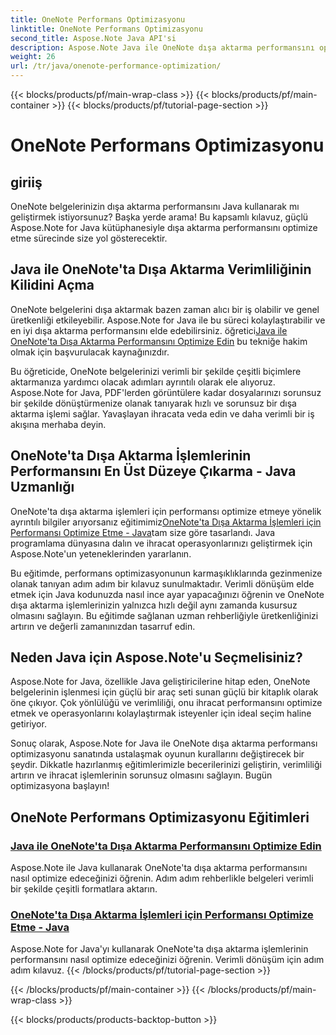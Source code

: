 ```yaml
---
title: OneNote Performans Optimizasyonu
linktitle: OneNote Performans Optimizasyonu
second_title: Aspose.Note Java API'si
description: Aspose.Note Java ile OneNote dışa aktarma performansını optimize edin. Daha fazla üretkenlik için adım adım rehberlikle çeşitli formatlara verimli belge dönüştürmeyi öğrenin.
weight: 26
url: /tr/java/onenote-performance-optimization/
---
```


{{< blocks/products/pf/main-wrap-class >}}
{{< blocks/products/pf/main-container >}}
{{< blocks/products/pf/tutorial-page-section >}}

# OneNote Performans Optimizasyonu


## giriiş

OneNote belgelerinizin dışa aktarma performansını Java kullanarak mı geliştirmek istiyorsunuz? Başka yerde arama! Bu kapsamlı kılavuz, güçlü Aspose.Note for Java kütüphanesiyle dışa aktarma performansını optimize etme sürecinde size yol gösterecektir.

## Java ile OneNote'ta Dışa Aktarma Verimliliğinin Kilidini Açma

 OneNote belgelerini dışa aktarmak bazen zaman alıcı bir iş olabilir ve genel üretkenliği etkileyebilir. Aspose.Note for Java ile bu süreci kolaylaştırabilir ve en iyi dışa aktarma performansını elde edebilirsiniz. öğretici[Java ile OneNote'ta Dışa Aktarma Performansını Optimize Edin](./optimize-export-performance/) bu tekniğe hakim olmak için başvurulacak kaynağınızdır.

Bu öğreticide, OneNote belgelerinizi verimli bir şekilde çeşitli biçimlere aktarmanıza yardımcı olacak adımları ayrıntılı olarak ele alıyoruz. Aspose.Note for Java, PDF'lerden görüntülere kadar dosyalarınızı sorunsuz bir şekilde dönüştürmenize olanak tanıyarak hızlı ve sorunsuz bir dışa aktarma işlemi sağlar. Yavaşlayan ihracata veda edin ve daha verimli bir iş akışına merhaba deyin.

## OneNote'ta Dışa Aktarma İşlemlerinin Performansını En Üst Düzeye Çıkarma - Java Uzmanlığı

 OneNote'ta dışa aktarma işlemleri için performansı optimize etmeye yönelik ayrıntılı bilgiler arıyorsanız eğitimimiz[OneNote'ta Dışa Aktarma İşlemleri için Performansı Optimize Etme - Java](./optimize-performance-consequent-export/)tam size göre tasarlandı. Java programlama dünyasına dalın ve ihracat operasyonlarınızı geliştirmek için Aspose.Note'un yeteneklerinden yararlanın.

Bu eğitimde, performans optimizasyonunun karmaşıklıklarında gezinmenize olanak tanıyan adım adım bir kılavuz sunulmaktadır. Verimli dönüşüm elde etmek için Java kodunuzda nasıl ince ayar yapacağınızı öğrenin ve OneNote dışa aktarma işlemlerinizin yalnızca hızlı değil aynı zamanda kusursuz olmasını sağlayın. Bu eğitimde sağlanan uzman rehberliğiyle üretkenliğinizi artırın ve değerli zamanınızdan tasarruf edin.

## Neden Java için Aspose.Note'u Seçmelisiniz?

Aspose.Note for Java, özellikle Java geliştiricilerine hitap eden, OneNote belgelerinin işlenmesi için güçlü bir araç seti sunan güçlü bir kitaplık olarak öne çıkıyor. Çok yönlülüğü ve verimliliği, onu ihracat performansını optimize etmek ve operasyonlarını kolaylaştırmak isteyenler için ideal seçim haline getiriyor.

Sonuç olarak, Aspose.Note for Java ile OneNote dışa aktarma performansı optimizasyonu sanatında ustalaşmak oyunun kurallarını değiştirecek bir şeydir. Dikkatle hazırlanmış eğitimlerimizle becerilerinizi geliştirin, verimliliği artırın ve ihracat işlemlerinin sorunsuz olmasını sağlayın. Bugün optimizasyona başlayın!
## OneNote Performans Optimizasyonu Eğitimleri
### [Java ile OneNote'ta Dışa Aktarma Performansını Optimize Edin](./optimize-export-performance/)
Aspose.Note ile Java kullanarak OneNote'ta dışa aktarma performansını nasıl optimize edeceğinizi öğrenin. Adım adım rehberlikle belgeleri verimli bir şekilde çeşitli formatlara aktarın.
### [OneNote'ta Dışa Aktarma İşlemleri için Performansı Optimize Etme - Java](./optimize-performance-consequent-export/)
Aspose.Note for Java'yı kullanarak OneNote'ta dışa aktarma işlemlerinin performansını nasıl optimize edeceğinizi öğrenin. Verimli dönüşüm için adım adım kılavuz.
{{< /blocks/products/pf/tutorial-page-section >}}

{{< /blocks/products/pf/main-container >}}
{{< /blocks/products/pf/main-wrap-class >}}

{{< blocks/products/products-backtop-button >}}
